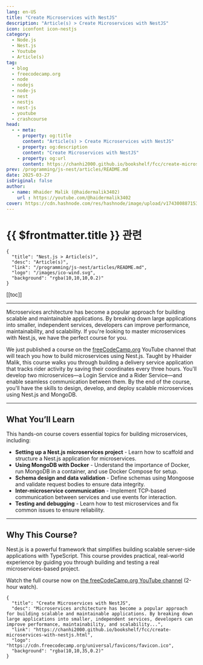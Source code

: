 ```yaml
---
lang: en-US
title: "Create Microservices with NestJS"
description: "Article(s) > Create Microservices with NestJS"
icon: iconfont icon-nestjs
category:
  - Node.js
  - Nest.js
  - Youtube
  - Article(s)
tag:
  - blog
  - freecodecamp.org
  - node
  - nodejs
  - node-js
  - nest
  - nestjs
  - nest-js
  - youtube
  - crashcourse
head:
  - - meta:
    - property: og:title
      content: "Article(s) > Create Microservices with NestJS"
    - property: og:description
      content: "Create Microservices with NestJS"
    - property: og:url
      content: https://chanhi2000.github.io/bookshelf/fcc/create-microservices-with-nestjs.html
prev: /programming/js-nest/articles/README.md
date: 2025-03-27
isOriginal: false
author:
  - name: Hhaider Malik (@haidermalik3402)
    url : https://youtube.com/@haidermalik3402
cover: https://cdn.hashnode.com/res/hashnode/image/upload/v1743008871537/ad2be682-1c63-4d10-9cd3-7b33a7451b9b.png
---
```


# {{ $frontmatter.title }} 관련

```component VPCard
{
  "title": "Nest.js > Article(s)",
  "desc": "Article(s)",
  "link": "/programming/js-nest/articles/README.md",
  "logo": "/images/ico-wind.svg",
  "background": "rgba(10,10,10,0.2)"
}
```

[[toc]]

---

<SiteInfo
  name="Create Microservices with NestJS"
  desc="Microservices architecture has become a popular approach for building scalable and maintainable applications. By breaking down large applications into smaller, independent services, developers can improve performance, maintainability, and scalability..."
  url="https://freecodecamp.org/news/create-microservices-with-nestjs"
  logo="https://cdn.freecodecamp.org/universal/favicons/favicon.ico"
  preview="https://cdn.hashnode.com/res/hashnode/image/upload/v1743008871537/ad2be682-1c63-4d10-9cd3-7b33a7451b9b.png"/>

Microservices architecture has become a popular approach for building scalable and maintainable applications. By breaking down large applications into smaller, independent services, developers can improve performance, maintainability, and scalability. If you're looking to master microservices with Nest.js, we have the perfect course for you.

We just published a course on the [<FontIcon icon="fa-brands fa-free-code-camp"/>freeCodeCamp.org](http://freeCodeCamp.org) YouTube channel that will teach you how to build microservices using Nest.js. Taught by Hhaider Malik, this course walks you through building a delivery service application that tracks rider activity by saving their coordinates every three hours. You'll develop two microservices—a Login Service and a Rider Service—and enable seamless communication between them. By the end of the course, you'll have the skills to design, develop, and deploy scalable microservices using Nest.js and MongoDB.

---

## What You’ll Learn

This hands-on course covers essential topics for building microservices, including:

- **Setting up a Nest.js microservices project** - Learn how to scaffold and structure a Nest.js application for microservices.
- **Using MongoDB with Docker** - Understand the importance of Docker, run MongoDB in a container, and use Docker Compose for setup.
- **Schema design and data validation** - Define schemas using Mongoose and validate request bodies to ensure data integrity.
- **Inter-microservice communication** - Implement TCP-based communication between services and use events for interaction.
- **Testing and debugging** - Learn how to test microservices and fix common issues to ensure reliability.

---

## Why This Course?

Nest.js is a powerful framework that simplifies building scalable server-side applications with TypeScript. This course provides practical, real-world experience by guiding you through building and testing a real microservices-based project.

Watch the full course now on [<FontIcon icon="fa-brands fa-youtube"/>the freeCodeCamp.org YouTube channel](https://youtu.be/t76UMpwFNs0) (2-hour watch).

<VidStack src="youtube/t76UMpwFNs0" />

<!-- TODO: add ARTICLE CARD -->
```component VPCard
{
  "title": "Create Microservices with NestJS",
  "desc": "Microservices architecture has become a popular approach for building scalable and maintainable applications. By breaking down large applications into smaller, independent services, developers can improve performance, maintainability, and scalability...",
  "link": "https://chanhi2000.github.io/bookshelf/fcc/create-microservices-with-nestjs.html",
  "logo": "https://cdn.freecodecamp.org/universal/favicons/favicon.ico",
  "background": "rgba(10,10,35,0.2)"
}
```
